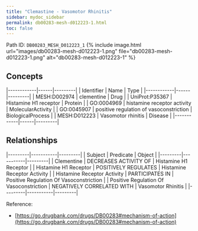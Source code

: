 ```yaml
---
title: "Clemastine - Vasomotor Rhinitis"
sidebar: mydoc_sidebar
permalink: db00283-mesh-d012223-1.html
toc: false 
---
```



Path ID: `DB00283_MESH_D012223_1`
{% include image.html url="images/db00283-mesh-d012223-1.png" file="db00283-mesh-d012223-1.png" alt="db00283-mesh-d012223-1" %}

## Concepts

|------------|------|---------|
| Identifier | Name | Type    |
|------------|------|---------|
| MESH:D002974 | clementine | Drug |
| UniProt:P35367 | Histamine H1 receptor | Protein |
| GO:0004969 | histamine receptor activity | MolecularActivity |
| GO:0045907 | positive regulation of vasoconstriction | BiologicalProcess |
| MESH:D012223 | Vasomotor rhinitis | Disease |
|------------|------|---------|

## Relationships

|---------|-----------|---------|
| Subject | Predicate | Object  |
|---------|-----------|---------|
| Clementine | DECREASES ACTIVITY OF | Histamine H1 Receptor |
| Histamine H1 Receptor | POSITIVELY REGULATES | Histamine Receptor Activity |
| Histamine Receptor Activity | PARTICIPATES IN | Positive Regulation Of Vasoconstriction |
| Positive Regulation Of Vasoconstriction | NEGATIVELY CORRELATED WITH | Vasomotor Rhinitis |
|---------|-----------|---------|

Reference: 
  - [https://go.drugbank.com/drugs/DB00283#mechanism-of-action](https://go.drugbank.com/drugs/DB00283#mechanism-of-action)

